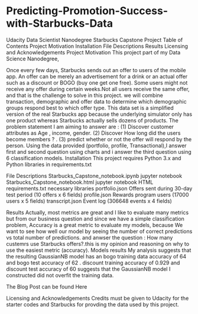 # Predicting-Promotion-Success-with-Starbucks-Data




Udacity Data Scientist Nanodegree
Starbucks Capstone Project
Table of Contents
Project Motivation
Installation
File Descriptions
Results
Licensing and Acknowledgements
Project Motivation
This project part of my Data Science Nanodegree,

Once every few days, Starbucks sends out an offer to users of the mobile app. An offer can be merely an advertisement for a drink or an actual offer such as a discount or BOGO (buy one get one free). Some users might not receive any offer during certain weeks.Not all users receive the same offer, and that is the challenge to solve in this project.
we will combine transaction, demographic and offer data to determine which demographic groups respond best to which offer type. This data set is a simplified version of the real Starbucks app because the underlying simulator only has one product whereas Starbucks actually sells dozens of products.
The problem statement I am aiming to answer are :
(1) Discover customer attributes as Age , income, gender.
(2) Discover How long did the users become members ? .
(3) predict whether or not the offer will respond by the person.
Using the data provided (portfolio, profile, Transactional),I answer first and second question using charts and i answer the third question using 6 classification models.
Installation
This project requires Python 3.x and Python libraries in requirements.txt

File Descriptions
Starbucks_Capstone_notebook.ipynb jupyter notebook
Starbucks_Capstone_notebook.html jupyter notebook HTML
requirements.txt necessary libraries
portfolio.json Offers sent during 30-day test period (10 offers x 6 fields)
profile.json Rewards program users (17000 users x 5 fields)
transcript.json Event log (306648 events x 4 fields)

Results
Actually, most metrics are great and I like to evaluate many metrics but from our business question and since we have a simple classification problem, Accuracy is a great metric to evaluate my models, because We want to see how well our model by seeing the number of correct predictions vs total number of predictions. and anwser the question : How many custemrs use Starbucks offers?.this is my opinion and reasoning on why to use the easiest metric (accuracy). Models results My analysis suggests that the resulting GaussianNB model has an bogo training data accuracy of 64 and bogo test accuracy of 62 . discount training accuracy of 0.929 and discount test accuracy of 60 suggests that the GaussianNB model I constructed did not overfit the training data.

The Blog Post can be found Here

Licensing and Acknowledgements
Credits must be given to Udacity for the starter codes and Starbucks for provding the data used by this project.

